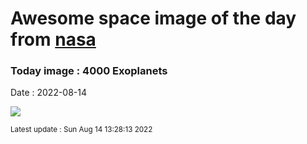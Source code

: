 
# Awesome space image of the day from [nasa](https://api.nasa.gov/)

### Today image : 4000 Exoplanets

Date : 2022-08-14


![](https://www.youtube.com/embed/aiFD_LBx2nM?rel=0)

<small>Latest update : Sun Aug 14 13:28:13 2022</small>


